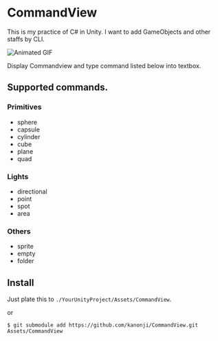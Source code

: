 # CommandView

This is my practice of C# in Unity.
I want to add GameObjects and other staffs by CLI.

![Animated GIF](http://gifzo.net/hF0QufBTS3.gif)

Display Commandview and type command listed below into textbox.

## Supported commands.

### Primitives

* sphere
* capsule
* cylinder
* cube
* plane
* quad

### Lights

* directional
* point
* spot
* area

### Others

* sprite
* empty
* folder

## Install

Just plate this to `./YourUnityProject/Assets/CommandView`.

or

```
$ git submodule add https://github.com/kanonji/CommandView.git Assets/CommandView
```

